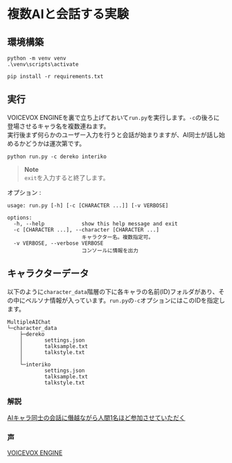 # 複数AIと会話する実験

## 環境構築
```
python -m venv venv
.\venv\scripts\activate

pip install -r requirements.txt
```

## 実行
VOICEVOX ENGINEを裏で立ち上げておいて`run.py`を実行します。`-c`の後ろに登場させるキャラ名を複数連ねます。  
実行後まず何らかのユーザー入力を行うと会話が始まりますが、AI同士が話し始めるかどうかは運次第です。  
```
python run.py -c dereko interiko
```

> **Note**  
> `exit`を入力すると終了します。

オプション :
```
usage: run.py [-h] [-c [CHARACTER ...]] [-v VERBOSE]

options:
  -h, --help            show this help message and exit
  -c [CHARACTER ...], --character [CHARACTER ...]
                        キャラクター名。複数指定可。
  -v VERBOSE, --verbose VERBOSE
                        コンソールに情報を出力
```

## キャラクターデータ
以下のように`character_data`階層の下に各キャラの名前(ID)フォルダがあり、その中にペルソナ情報が入っています。`run.py`の`-c`オプションにはこのIDを指定します。
```
MultipleAIChat
└─character_data
    ├─dereko
    │       settings.json
    │       talksample.txt
    │       talkstyle.txt
    │
    └─interiko
            settings.json
            talksample.txt
            talkstyle.txt
```


### 解説
[AIキャラ同士の会話に僭越ながら人間1名ほど参加させていただく](https://qiita.com/akasaki1211/items/fe5182da2cf88dc87ee5)  

### 声
[VOICEVOX ENGINE](https://github.com/VOICEVOX/voicevox_engine)  